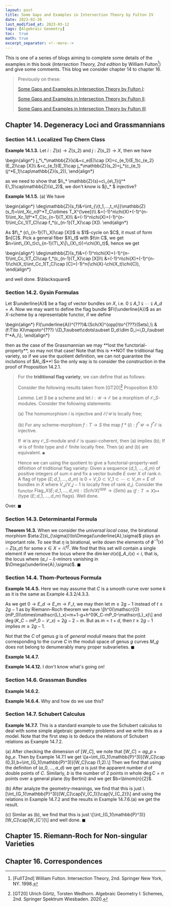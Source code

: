 ```yaml
---
layout: post
title: Some Gaps and Examples in Intersection Theory by Fulton IV
date: 2023-02-26
last_modified_at: 2023-03-12
tags: [Algebraic Geometry]
toc:  true
math: true
excerpt_separator: <!--more-->
---
```

This is one of a series of blogs aiming to complete some details of the examples in this book (*Intersection Theory, 2nd edition* by William Fulton[^1]) and give some comments. This blog we consider chapter 14 to chapter 16.

<!--more-->

> Previously on these:
>
> [Some Gaps and Examples in Intersection Theory by Fulton I](https://dvlxlwz.github.io/MyBlogs/2022/12/12/Some-Gaps-and-Examples-in-Intersection-Theory-by-Fulton-I/);
> 
> [Some Gaps and Examples in Intersection Theory by Fulton II](https://dvlxlwz.github.io/MyBlogs/2022/12/28/Some-Gaps-and-Examples-in-Intersection-Theory-by-Fulton-II/);
> 
> [Some Gaps and Examples in Intersection Theory by Fulton III](https://dvlxlwz.github.io/MyBlogs/2023/01/19/Some-Gaps-and-Examples-in-Intersection-Theory-by-Fulton-III/).

## Chapter 14. Degeneracy Loci and Grassmannians
### Section 14.1. Localized Top Chern Class
**Example 14.1.3.** Let $i:Z(s)\to Z(s\_2)$ and $j:Z(s\_2)\to X$, then we have 
<html>
<head>
  <meta charset="utf-8">
  <meta name="viewport" content="width=device-width">
  <script src="https://polyfill.io/v3/polyfill.min.js?features=es6"></script>
  <script id="MathJax-script" async
          src="https://cdn.jsdelivr.net/npm/mathjax@3/es5/tex-mml-chtml.js">
  </script>
</head>
<body>
<p>
\begin{align*}
j_*i_*\mathbb{Z}(s)&=c_e(E)\cap [X]=c_{e_1}(E_1)c_{e_2}(E_2)\cap [X]\\
  &=c_{e_1}(E_1)\cap j_*\mathbb{Z}(s_2)=j_*(c_{e_1}(j^*E_1)\cap\mathbb{Z}(s_2)),
\end{align*}
</p>
</body>
</html>
as we need to show that $i\_* \mathbb{Z}(s)=c\_{e\_1}(j^* E\_1)\cap\mathbb{Z}(s\_2)$, we don't know is $j\_* $ injective?

**Example 14.1.5.** (a) We have
<html>
<head>
  <meta charset="utf-8">
  <meta name="viewport" content="width=device-width">
  <script src="https://polyfill.io/v3/polyfill.min.js?features=es6"></script>
  <script id="MathJax-script" async
          src="https://cdn.jsdelivr.net/npm/mathjax@3/es5/tex-mml-chtml.js">
  </script>
</head>
<body>
<p>
\begin{align*}
\deg\mathbb{Z}(s_f)&=\int_{\{t_1,...,t_n\}}\mathbb{Z}(s_f)=\int_Xc_n(f^*T_C\otimes T_X^{\vee})\\
  &=(-1)^n\chi(X)+(-1)^{n-1}\int_Xc_1(f^*T_C)c_{n-1}(T_X)\\
  &=(-1)^n\chi(X)+(-1)^{n-1}\int_Cc_1(T_C)\cap f_*(c_{n-1}(T_X)\cap [X]).
\end{align*}
</p>
</body>
</html>
As $f\_* (c\_{n-1}(T\_X)\cap [X])$ is $1$-cycle on $C$, it must of form $n[C]$. Pick a general fiber $X\_t$ with $t\in C$, we get $n=\int\_{X\_t}c\_{n-1}(T\_X\|\_{X\_t})=\chi(X\_t)$, hence we get
<html>
<head>
  <meta charset="utf-8">
  <meta name="viewport" content="width=device-width">
  <script src="https://polyfill.io/v3/polyfill.min.js?features=es6"></script>
  <script id="MathJax-script" async
          src="https://cdn.jsdelivr.net/npm/mathjax@3/es5/tex-mml-chtml.js">
  </script>
</head>
<body>
<p>
\begin{align*}
\deg\mathbb{Z}(s_f)&=(-1)^n\chi(X)+(-1)^{n-1}\int_Cc_1(T_C)\cap f_*(c_{n-1}(T_X)\cap [X])\\
  &=(-1)^n\chi(X)+(-1)^{n-1}\chi(X_t)\int_Cc_1(T_C)\cap [C]=(-1)^n(\chi(X)-\chi(X_t)\chi(C)),
\end{align*}
</p>
</body>
</html>
and well done. $\blacksquare$

### Section 14.2. Gysin Formulas
Let $\underline{A}$ be a flag of vector bundles on $X$, i.e. $0\subsetneqq A\_1\subsetneqq\cdots\subsetneqq A\_d=A$.
Now we may want to define the flag bundle $Fl(\underline{A})$ as an $X$-scheme by a representable functor, if we define
<html>
<head>
  <meta charset="utf-8">
  <meta name="viewport" content="width=device-width">
  <script src="https://polyfill.io/v3/polyfill.min.js?features=es6"></script>
  <script id="MathJax-script" async
          src="https://cdn.jsdelivr.net/npm/mathjax@3/es5/tex-mml-chtml.js">
  </script>
</head>
<body>
<p>
\begin{align*}
Fl(\underline{A})^{???}&:(Sch/X)^{opp}\to^{???}(Sets),\\
  &(f:T\to X)\mapsto^{???} \{D_1\subset\cdots\subset D_d:\dim D_i=i,D_i\subset f^*A_i\},
\end{align*}
</p>
</body>
</html>
then as the case of the Grassmannian we may **lost the functorial-property**, so may not that case!
Note that this is **NOT the triditional flag variety, so if we use the quotient definition, we can not guarantee the inclutions of $A\_i$**! So the only way is to consider the construction in the proof of Proposition 14.2.1.

> For the **triditional flag variety**, we can define that as follows:
>
> Consider the following results taken from [GT20][^2] Proposition 8.10:
>
> *Lemma.* Let $S$ be a scheme and let $i:\mathscr{U}\to\mathscr{E}$ be a morphism of $\mathscr{O}\_S$-modules. Consider the following statements:
>
> (a) The homomorphism $i$ is injective and $\mathscr{E}/\mathscr{U}$ is locally free;
>
> (b) For any scheme-morphism $f:T\to S$ the map $f* (i):f^* \mathscr{U}\to f^* \mathscr{E}$ is injective.
>
> If $\mathscr{U}$ is any $\mathscr{O}\_S$-module and $\mathscr{E}$ is quasi-coherent, then (a) implies (b); If $\mathscr{U}$ is of finite type and $\mathscr{E}$ finite locally free. Then (a) and (b) are equivalent. $\blacksquare$
>
> Hence we can using the quotient to give a functorial-property-well difinition of triditional flag variety:
> Given a sequence $(d\_1,...,d\_m)$ of positive integers of sum $n$ and fix a vector bundle $E$ over $X$ of rank $n$. A flag of type $(E;d\_1,...,d\_m)$ is $0=V\_0\subset V\_1\subset\cdots\subset V\_m=E$ of bundles in $X$ where $V\_j/V\_{j-1}$ is locally free of rank $d\_j$. Consider the functor $\mathrm{Flag}\_X(E;d\_1,...,d\_m):(Sch/X)^{opp}\to(Sets)$ as $(f:T\to X)\mapsto$ (type $(E;d\_1,...,d\_m)$ flags). Well done.

Over. $\blacksquare$

### Section 14.3. Determinantal Formula
**Theorem 14.3.** When we consider the *universal local case*, the birational morphism $\eta:Z(s\_{\sigma})\to\Omega(\underline{A},\sigma)$ plays an important role. To see that $\eta$ is birational, write down the elements of $\phi^{-1}(x)\cap Z(s\_{\sigma})$ for some $x\in X=\mathbb{A}^{ef}$. We find that this set will contain a single element if we remove the locus where the $\dim\ker\sigma(x)\|\_{A\_i(x)}<i$, that is, the locus where $(a\_i-i)$-minors vanishing in $\Omega(\underline{A},\sigma)$. $\blacksquare$

### Section 14.4. Thom-Porteous Formula
**Example 14.4.5.** 
Here we may assume that $C$ is a smooth curve over some $k$ as it is the same as Example 4.3.2/4.3.3.

As we get $0\to E\_d\to E\_m\to F\_t$, we may then let $m\geq 2g-1$ instead of $t\geq 2g-1$ as by Riemann-Roch theorem we have
\\[h^0(\mathscr{O}(mP\_0)\otimes\mathscr{L}\_x)=m+1-g+h^0(K\_C-mP\_0-\mathscr{L}\_x)\\]
and $\deg(K\_C-mP\_0-\mathscr{L}\_x)=2g-2-m$. But as $m=t+d$, then $t\geq 2g-1$ implies $m\geq 2g-1$.

Not that the $C$ of genus $g$ is of *general moduli* means that the point corresponding to the curve $C$ in the moduli space of genus $g$ curves $M\_g$ does not belong to denumerably many proper subvarieties. $\blacksquare$

**Example 14.4.7.**

**Example 14.4.12.** I don't know what's going on!

### Section 14.6. Grassman Bundles
**Example 14.6.2.**

**Example 14.6.4.** Why and how do we use this?

### Section 14.7. Schubert Calculus
**Example 14.7.7.** This is a standard example to use the Schubert calculus to deal with some simple algebraic geometry problems and we write this as a model.
Note that the first step is to deduce the relations of Schubert relations as Example 14.7.2.

(a) After checking the dimension of $[W\_C]$, we note that $[W\_C]=ag\_p+bg\_e$. Then by Example 14.7.1 we get
\\[a=\int\_{G\_1(\mathbb{P}^3)}[W\_C]\cap (0,3),b=\int\_{G\_1(\mathbb{P}^3)}[W\_C]\cap (1,2).\\]
Then we find that using the definiton of $(a\_0,...,a\_d)$ we get $a$ is just the apparent number $d$ of double points of $C$. Similarly, $b$ is the number of 2 points in whole $\deg C=n$ points over a general plane (by Bertini) and we get $b=\binom{n}{2}$.

(b) After analyze the geometry-meanings, we find that this is just \\[\int\_{G\_1(\mathbb{P}^3)}[W\_C]\cap[V\_{C\_1}]\cap[V\_{C\_2}]\\]
and using the relations in Example 14.7.2 and the results in Example 14.7.6.(a) we get the result.

(c) Similar as (b), we find that this is just \\[\int\_{G\_1(\mathbb{P}^3)}[W\_C]\cap[W\_{C'}]\\]
and well done. $\blacksquare$

## Chapter 15. Riemann-Roch for Non-singular Varieties

## Chapter 16. Correspondences


[^1]: [FulIT2nd] William Fulton. Intersection Theory, 2nd. Springer New York, NY. 1998.

[^2]: [GT20] Ulrich Görtz, Torsten Wedhorn. Algebraic Geometry I: Schemes, 2nd. Springer Spektrum Wiesbaden. 2020.
